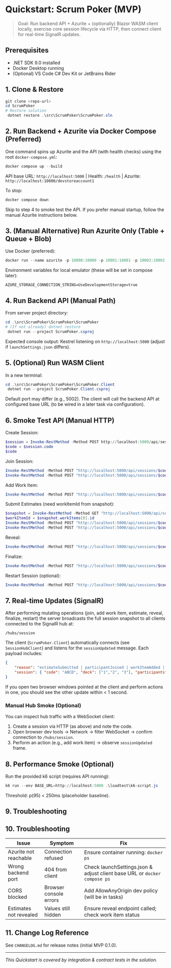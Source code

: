 # Quickstart: Scrum Poker (MVP)

> Goal: Run backend API + Azurite + (optionally) Blazor WASM client locally, exercise core session lifecycle via HTTP, then connect client for real-time SignalR updates.

## Prerequisites

- .NET SDK 9.0 installed
- Docker Desktop running
- (Optional) VS Code C# Dev Kit or JetBrains Rider

## 1. Clone & Restore

```powershell
git clone <repo-url>
cd ScrumPoker
# Restore solution
 dotnet restore .\src\ScrumPoker\ScrumPoker.sln
```

## 2. Run Backend + Azurite via Docker Compose (Preferred)

One command spins up Azurite and the API (with health checks) using the root `docker-compose.yml`:

```powershell
docker compose up --build
```

API base URL: `http://localhost:5000`  |  Health: `/health`  |  Azurite: `http://localhost:10000/devstoreaccount1`

To stop:

```powershell
docker compose down
```

Skip to step 4 to smoke test the API. If you prefer manual startup, follow the manual Azurite instructions below.

## 3. (Manual Alternative) Run Azurite Only (Table + Queue + Blob)

Use Docker (preferred):

```powershell
docker run --name azurite -p 10000:10000 -p 10001:10001 -p 10002:10002 -d mcr.microsoft.com/azure-storage/azurite
```
Environment variables for local emulator (these will be set in compose later):

```text
AZURE_STORAGE_CONNECTION_STRING=UseDevelopmentStorage=true
```


## 4. Run Backend API (Manual Path)

From server project directory:

```powershell
cd .\src\ScrumPoker\ScrumPoker\ScrumPoker
# (If not already) dotnet restore
 dotnet run --project ScrumPoker.csproj
```
Expected console output: Kestrel listening on `http://localhost:5000` (adjust if `launchSettings.json` differs).


## 5. (Optional) Run WASM Client

In a new terminal:

```powershell
cd .\src\ScrumPoker\ScrumPoker\ScrumPoker.Client
 dotnet run --project ScrumPoker.Client.csproj
```
Default port may differ (e.g., 5002). The client will call the backend API at configured base URL (to be wired in a later task via configuration).

## 6. Smoke Test API (Manual HTTP)

Create Session:

```powershell
$session = Invoke-RestMethod -Method POST http://localhost:5000/api/sessions -ContentType 'application/json' -Body '{}' 
$code = $session.code
$code
```

Join Session:

```powershell
Invoke-RestMethod -Method POST "http://localhost:5000/api/sessions/$code/participants" -ContentType 'application/json' -Body '{"displayName":"Alice"}' | Out-Null
Invoke-RestMethod -Method POST "http://localhost:5000/api/sessions/$code/participants" -ContentType 'application/json' -Body '{"displayName":"Bob"}' | Out-Null
```

Add Work Item:

```powershell
Invoke-RestMethod -Method POST "http://localhost:5000/api/sessions/$code/work-items" -ContentType 'application/json' -Body '{"title":"API endpoint skeleton"}' | Out-Null
```

Submit Estimates (need workItemId from snapshot):

```powershell
$snapshot = Invoke-RestMethod -Method GET "http://localhost:5000/api/sessions/$code"
$workItemId = $snapshot.workItems[0].id
Invoke-RestMethod -Method POST "http://localhost:5000/api/sessions/$code/work-items/$workItemId/estimates" -ContentType 'application/json' -Body (@{ participantId = $snapshot.participants[0].id; value = '5' } | ConvertTo-Json)
Invoke-RestMethod -Method POST "http://localhost:5000/api/sessions/$code/work-items/$workItemId/estimates" -ContentType 'application/json' -Body (@{ participantId = $snapshot.participants[1].id; value = '8' } | ConvertTo-Json)
```

Reveal:

```powershell
Invoke-RestMethod -Method POST "http://localhost:5000/api/sessions/$code/work-items/$workItemId/reveal"
```

Finalize:

```powershell
Invoke-RestMethod -Method POST "http://localhost:5000/api/sessions/$code/work-items/$workItemId/finalize" -ContentType 'application/json' -Body '{"value":"8"}'
```

Restart Session (optional):

```powershell
Invoke-RestMethod -Method POST "http://localhost:5000/api/sessions/$code/restart"
```


## 7. Real-time Updates (SignalR)

After performing mutating operations (join, add work item, estimate, reveal, finalize, restart) the server broadcasts the full session snapshot to all clients connected to the SignalR hub at:

```text
/hubs/session
```

The client (`ScrumPoker.Client`) automatically connects (see `SessionHubClient`) and listens for the `sessionUpdated` message. Each payload includes:

```json
{
	"reason": "estimateSubmitted | participantJoined | workItemAdded | revealed | finalized | restarted | created",
	"session": { "code": "ABCD", "deck": ["1","2", "3"], "participants": [], "workItems": [] }
}
```

If you open two browser windows pointed at the client and perform actions in one, you should see the other update within < 1 second.

### Manual Hub Smoke (Optional)

You can inspect hub traffic with a WebSocket client:

1. Create a session via HTTP (as above) and note the code.
2. Open browser dev tools → Network → filter WebSocket → confirm connection to `/hubs/session`.
3. Perform an action (e.g., add work item) → observe `sessionUpdated` frame.

## 8. Performance Smoke (Optional)

Run the provided k6 script (requires API running):

```powershell
k6 run --env BASE_URL=http://localhost:5000 .\loadtest\k6-script.js
```

Threshold: p(95) < 250ms (placeholder baseline).

## 9. Troubleshooting

## 10. Troubleshooting

| Issue | Symptom | Fix |
|-------|---------|-----|
| Azurite not reachable | Connection refused | Ensure container running: `docker ps` |
| Wrong backend port | 404 from client | Check launchSettings.json & adjust client base URL or `docker compose ps` |
| CORS blocked | Browser console errors | Add AllowAnyOrigin dev policy (will be in tasks) |
| Estimates not revealed | Values still hidden | Ensure reveal endpoint called; check work item status |

## 11. Change Log Reference

See `CHANGELOG.md` for release notes (initial MVP 0.1.0).

---
*This Quickstart is covered by integration & contract tests in the solution.*
